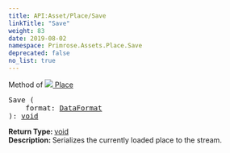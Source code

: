 ```yaml
---
title: API:Asset/Place/Save
linkTitle: "Save"
weight: 83
date: 2019-08-02
namespace: Primrose.Assets.Place.Save
deprecated: false
no_list: true
---
```

Method of <a href="/docs/api-reference/Class/Place"><img src="/icons/silk/default.png"/>&nbsp;Place</a>
<pre class="method-declaration">
Save (
    format: <a class="type" href="/docs/api-reference/Enum/DataFormat">DataFormat</a>
): <a class="type" href="/docs/api-reference/System/void">void</a></pre>
<b>Return Type: </b>
<a class="type" href="/docs/api-reference/System/void">void</a>
<br/>
<b>Description: </b>
Serializes the currently loaded place to the stream.

